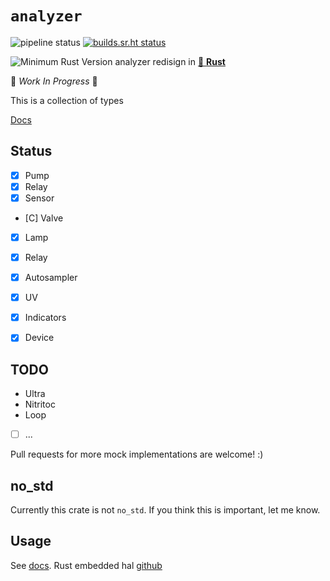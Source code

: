 # `analyzer`

![pipeline status](https://travis-ci.com/lar-rs/analyzer.svg?branch=master)
[![builds.sr.ht status](https://builds.sr.ht/~asmolkov/analyzer/.build.yml.svg)](https://builds.sr.ht/~asmolkov/wqa/.build.yml?)

![Minimum Rust Version][min-rust-badge]
analyzer redisign in [🦀 **Rust**](https://github.com/rust-lang)

🚧 _Work In Progress_ 🚧


This is a collection of types

[Docs](https://docs.rs/embedded-hal-mock/)


## Status

- [x] Pump
- [x] Relay
- [x] Sensor
- [C] Valve
- [X] Lamp
- [X] Relay
- [X] Autosampler
- [X] UV
- [X] Indicators
- [X] Device


## TODO

* Ultra
* Nitritoc
* Loop
- [ ] ...

Pull requests for more mock implementations are welcome! :)


## no\_std

Currently this crate is not `no_std`. If you think this is important, let me
know.


## Usage

See [docs](https://docs.rs/embedded-hal-mock/).
Rust embedded hal [github](https://github.com/rust-embedded/embedded-hal)

<!-- Badges -->
[min-rust-badge]: https://img.shields.io/badge/rustc-1.31+-blue.svg

